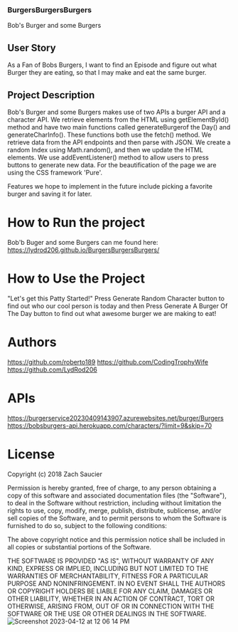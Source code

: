 ### BurgersBurgersBurgers
Bob's Burger and some Burgers 

## User Story
As a Fan of Bobs Burgers, I want to find an Episode and figure out what Burger they are eating, so that I may make and eat the same burger.

## Project Description
Bob's Burger and some Burgers makes use of two APIs a burger API and a character API. We retrieve elements from the HTML using getElementById() method and have two main functions called generateBurgerof the Day() and generateCharInfo(). These functions both use the fetch() method. We retrieve data from the API endpoints and then parse with JSON. We create a random Index using Math.random(), and then we update the HTML elements. We use addEventListener() method to allow users to press buttons to generate new data. For the beautification of the page we are using the CSS framework 'Pure'.

Features we hope to implement in the future include picking a favorite burger and saving it for later.

# How to Run the project
Bob'b Buger and some Burgers can me found here: https://lydrod206.github.io/BurgersBurgersBurgers/

# How to Use the Project
"Let's get this Patty Started!" Press Generate Random Character button to find out who our cool person is today and then Press Generate A Burger Of The Day button to find out what awesome burger we are making to eat!

# Authors
https://github.com/roberto189
https://github.com/CodingTrophyWife
https://github.com/LydRod206

# APIs
https://burgerservice20230409143907.azurewebsites.net/burger/Burgers
https://bobsburgers-api.herokuapp.com/characters/?limit=9&skip=70

# License 

Copyright (c) 2018 Zach Saucier

Permission is hereby granted, free of charge, to any person obtaining a copy
of this software and associated documentation files (the "Software"), to deal
in the Software without restriction, including without limitation the rights
to use, copy, modify, merge, publish, distribute, sublicense, and/or sell
copies of the Software, and to permit persons to whom the Software is
furnished to do so, subject to the following conditions:

The above copyright notice and this permission notice shall be included in all
copies or substantial portions of the Software.

THE SOFTWARE IS PROVIDED "AS IS", WITHOUT WARRANTY OF ANY KIND, EXPRESS OR
IMPLIED, INCLUDING BUT NOT LIMITED TO THE WARRANTIES OF MERCHANTABILITY,
FITNESS FOR A PARTICULAR PURPOSE AND NONINFRINGEMENT. IN NO EVENT SHALL THE
AUTHORS OR COPYRIGHT HOLDERS BE LIABLE FOR ANY CLAIM, DAMAGES OR OTHER
LIABILITY, WHETHER IN AN ACTION OF CONTRACT, TORT OR OTHERWISE, ARISING FROM,
OUT OF OR IN CONNECTION WITH THE SOFTWARE OR THE USE OR OTHER DEALINGS IN THE
SOFTWARE.
![Screenshot 2023-04-12 at 12 06 14 PM](https://user-images.githubusercontent.com/119384486/231560625-0eaeaf57-188a-4e9c-b1af-a224975182cb.png)
